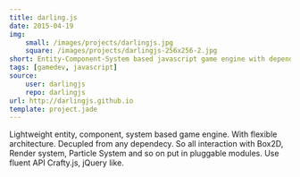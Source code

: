```yaml
---
title: darling.js
date: 2015-04-19
img:
    small: /images/projects/darlingjs.jpg
    square: /images/projects/darlingjs-256x256-2.jpg
short: Entity-Component-System based javascript game engine with dependency injections and modules.
tags: [gamedev, javascript]
source:
    user: darlingjs
    repo: darlingjs
url: http://darlingjs.github.io
template: project.jade
---
```


Lightweight entity, component, system based game engine. With flexible architecture. Decupled from any dependecy. So all interaction with Box2D, Render system, Particle System and so on put in pluggable modules. Use fluent API Crafty.js, jQuery like.